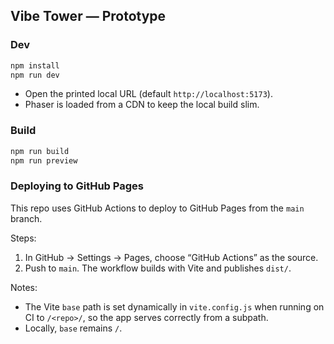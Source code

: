 ## Vibe Tower — Prototype

### Dev

```bash
npm install
npm run dev
```

- Open the printed local URL (default `http://localhost:5173`).
- Phaser is loaded from a CDN to keep the local build slim.

### Build

```bash
npm run build
npm run preview
```

### Deploying to GitHub Pages

This repo uses GitHub Actions to deploy to GitHub Pages from the `main` branch.

Steps:

1. In GitHub → Settings → Pages, choose “GitHub Actions” as the source.
2. Push to `main`. The workflow builds with Vite and publishes `dist/`.

Notes:

- The Vite `base` path is set dynamically in `vite.config.js` when running on CI to `/<repo>/`, so the app serves correctly from a subpath.
- Locally, `base` remains `/`.


